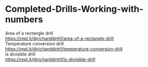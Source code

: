 # Completed-Drills-Working-with-numbers

Area of a rectangle drill
<br>
https://repl.it/@richarddinh1/area-of-a-rectangle-drill
<br>
Temperature conversion drill
<br>
https://repl.it/@richarddinh1/temperature-conversion-drill
<br>
Is divisible drill
<br>
https://repl.it/@richarddinh1/Is-divisible-drill
